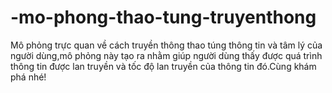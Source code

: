 # -mo-phong-thao-tung-truyenthong
Mô phỏng trực quan về cách truyền thông thao túng thông tin và tâm lý của người dùng,mô phỏng này tạo ra nhằm giúp người dùng thấy được quá trình thông tin được lan truyền và tốc độ lan truyền của thông tin đó.Cùng khám phá nhé!
